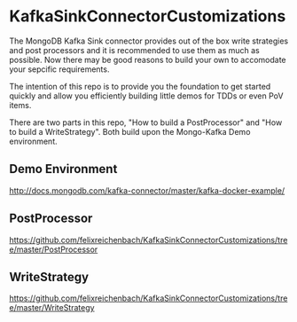 # KafkaSinkConnectorCustomizations

The MongoDB Kafka Sink connector provides out of the box write strategies and post processors and it is recommended to use them as much as possible. 
Now there may be good reasons to build your own to accomodate your sepcific requirements.

The intention of this repo is to provide you the foundation to get started quickly and allow you efficiently building little demos for TDDs or even PoV items.

There are two parts in this repo, "How to build a PostProcessor" and "How to build a WriteStrategy". Both build upon the Mongo-Kafka Demo environment.

## Demo Environment

http://docs.mongodb.com/kafka-connector/master/kafka-docker-example/


## PostProcessor

https://github.com/felixreichenbach/KafkaSinkConnectorCustomizations/tree/master/PostProcessor

## WriteStrategy

https://github.com/felixreichenbach/KafkaSinkConnectorCustomizations/tree/master/WriteStrategy
